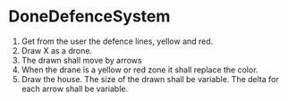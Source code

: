 # DoneDefenceSystem

1. Get from the user the defence lines, yellow and red.
2. Draw X as a drone.
3. The drawn shall move by arrows
4. When the drane is a yellow or red zone it shall replace the color.
5. Draw the house.
The size of the drawn shall be variable.
The delta for each arrow shall be variable.
   
